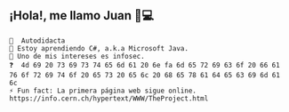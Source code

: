 ## ¡Hola!, me llamo Juan 👋💻
    🔋  Autodidacta
    🎯 Estoy aprendiendo C#, a.k.a Microsoft Java.
    🔐 Uno de mis intereses es infosec.
    ❓  4d 69 20 73 69 73 74 65 6d 61 20 6e fa 6d 65 72 69 63 6f 20 66 61 76 6f 72 69 74 6f 20 65 73 20 65 6c 20 68 65 78 61 64 65 63 69 6d 61 6c
    ⚡ Fun fact: La primera página web sigue online. https://info.cern.ch/hypertext/WWW/TheProject.html
